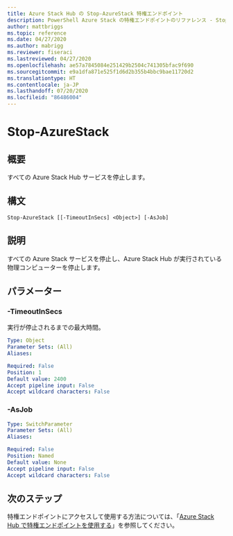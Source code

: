 ```yaml
---
title: Azure Stack Hub の Stop-AzureStack 特権エンドポイント
description: PowerShell Azure Stack の特権エンドポイントのリファレンス - Stop-AzureStack
author: mattbriggs
ms.topic: reference
ms.date: 04/27/2020
ms.author: mabrigg
ms.reviewer: fiseraci
ms.lastreviewed: 04/27/2020
ms.openlocfilehash: ae57a7845084e251429b2504c741305bfac9f690
ms.sourcegitcommit: e9a1dfa871e525f1d6d2b355b4bbc9bae11720d2
ms.translationtype: HT
ms.contentlocale: ja-JP
ms.lasthandoff: 07/20/2020
ms.locfileid: "86486004"
---
```

# <a name="stop-azurestack"></a>Stop-AzureStack

## <a name="synopsis"></a>概要
すべての Azure Stack Hub サービスを停止します。

## <a name="syntax"></a>構文

```
Stop-AzureStack [[-TimeoutInSecs] <Object>] [-AsJob]
```

## <a name="description"></a>説明
すべての Azure Stack サービスを停止し、Azure Stack Hub が実行されている物理コンピューターを停止します。

## <a name="parameters"></a>パラメーター

### <a name="-timeoutinsecs"></a>-TimeoutInSecs
実行が停止されるまでの最大時間。

```yaml
Type: Object
Parameter Sets: (All)
Aliases:

Required: False
Position: 1
Default value: 2400
Accept pipeline input: False
Accept wildcard characters: False
```

### <a name="-asjob"></a>-AsJob


```yaml
Type: SwitchParameter
Parameter Sets: (All)
Aliases:

Required: False
Position: Named
Default value: None
Accept pipeline input: False
Accept wildcard characters: False
```

## <a name="next-steps"></a>次のステップ

特権エンドポイントにアクセスして使用する方法については、「[Azure Stack Hub で特権エンドポイントを使用する](../../operator/azure-stack-privileged-endpoint.md)」を参照してください。
